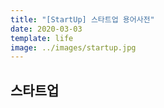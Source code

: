 ```yaml
---
title: "[StartUp] 스타트업 용어사전"
date: 2020-03-03
template: life
image: ../images/startup.jpg
---
```


## 스타트업 